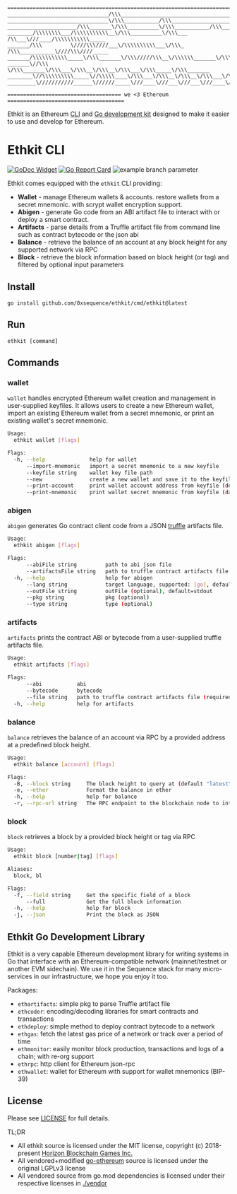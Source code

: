 ```
=========================================================================================
________________________________/\\\_____________________________________________________
________________________________\/\\\___________/\\\_____________________________________
______________________/\\\_______\/\\\__________\/\\\___________/\\\______/\\\___________
________/\\\\\\\\___/\\\\\\\\\\\__\/\\\__________\/\\\___ /\\___\///____/\\\\\\\\\\\_____
_______/\\\         \////\\\////___\/\\\\\\\\\\___\/\\\_ /\\\___________\////\\\////_____
_______/\\\\\\\\\\\_____\/\\\_______\/\\\/////\\\__\/\\\\\\_______\/\\\_____\/\\\________
_______\//\\\            \/\\\_______\/\\\___\/\\\__\/\\\__\/\\\___\/\\\_____\/\\\_______
________\//\\\\\\\\\\_____\//\\\\\____\/\\\___\/\\\__\/\\\__\/\\\___\/\\\_____\//\\\\\___
_________\///////////______\//////_____\///____\///___\///___\///____\///______\/////____

==================================== we <3 Ethereum =====================================
```

Ethkit is an Ethereum [CLI](#ethkit-cli) and [Go development kit](#ethkit-go-development-library)
designed to make it easier to use and develop for Ethereum.

# Ethkit CLI

[![GoDoc Widget](https://godoc.org/github.com/0xsequence/ethkit?status.svg)](https://pkg.go.dev/github.com/0xsequence/ethkit) [![Go Report Card](https://goreportcard.com/badge/github.com/0xsequence/ethkit)](https://goreportcard.com/report/github.com/0xsequence/ethkit) ![example branch parameter](https://github.com/0xsequence/ethkit/actions/workflows/ci.yml/badge.svg?branch=master)

Ethkit comes equipped with the `ethkit` CLI providing:

- **Wallet** - manage Ethereum wallets & accounts. restore wallets from a secret mnemonic.
  with scrypt wallet encryption support.
- **Abigen** - generate Go code from an ABI artifact file to interact with or deploy a smart
  contract.
- **Artifacts** - parse details from a Truffle artifact file from command line such as contract
  bytecode or the json abi
- **Balance** - retrieve the balance of an account at any block height for any supported network via RPC
- **Block** - retrieve the block information based on block height (or tag) and filtered by optional input parameters

## Install

`go install github.com/0xsequence/ethkit/cmd/ethkit@latest`

## Run

`ethkit [command]`

## Commands

### wallet

`wallet` handles encrypted Ethereum wallet creation and management in user-supplied keyfiles.
It allows users to create a new Ethereum wallet, import an existing Ethereum wallet from a secret mnemonic, or print an existing wallet's secret mnemonic.

```bash
Usage:
  ethkit wallet [flags]

Flags:
  -h, --help              help for wallet
      --import-mnemonic   import a secret mnemonic to a new keyfile
      --keyfile string    wallet key file path
      --new               create a new wallet and save it to the keyfile
      --print-account     print wallet account address from keyfile (default) (default true)
      --print-mnemonic    print wallet secret mnemonic from keyfile (danger!)
```

### abigen

`abigen` generates Go contract client code from a JSON [truffle](https://www.trufflesuite.com/)
artifacts file.

```bash
Usage:
  ethkit abigen [flags]

Flags:
      --abiFile string         path to abi json file
      --artifactsFile string   path to truffle contract artifacts file
  -h, --help                   help for abigen
      --lang string            target language, supported: [go], default=go
      --outFile string         outFile (optional), default=stdout
      --pkg string             pkg (optional)
      --type string            type (optional)
```

### artifacts

`artifacts` prints the contract ABI or bytecode from a user-supplied truffle artifacts file.

```bash
Usage:
  ethkit artifacts [flags]

Flags:
      --abi           abi
      --bytecode      bytecode
      --file string   path to truffle contract artifacts file (required)
  -h, --help          help for artifacts
```

### balance

`balance` retrieves the balance of an account via RPC by a provided address at a predefined block height.

```bash
Usage:
  ethkit balance [account] [flags]

Flags:
  -B, --block string     The block height to query at (default "latest")
  -e, --ether            Format the balance in ether
  -h, --help             help for balance
  -r, --rpc-url string   The RPC endpoint to the blockchain node to interact with
```

### block

`block` retrieves a block by a provided block height or tag via RPC

```bash
Usage:
  ethkit block [number|tag] [flags]

Aliases:
  block, bl

Flags:
  -f, --field string     Get the specific field of a block
      --full             Get the full block information
  -h, --help             help for block
  -j, --json             Print the block as JSON
```

## Ethkit Go Development Library

Ethkit is a very capable Ethereum development library for writing systems in Go that
interface with an Ethereum-compatible network (mainnet/testnet or another EVM sidechain).
We use it in the Sequence stack for many micro-services in our infrastructure,
we hope you enjoy it too.

Packages:

- `ethartifacts`: simple pkg to parse Truffle artifact file
- `ethcoder`: encoding/decoding libraries for smart contracts and transactions
- `ethdeploy`: simple method to deploy contract bytecode to a network
- `ethgas`: fetch the latest gas price of a network or track over a period of time
- `ethmonitor`: easily monitor block production, transactions and logs of a chain; with re-org support
- `ethrpc`: http client for Ethereum json-rpc
- `ethwallet`: wallet for Ethereum with support for wallet mnemonics (BIP-39)

## License

Please see [LICENSE](./LICENSE) for full details.

TL;DR

- All ethkit source is licensed under the MIT license, copyright (c) 2018-present [Horizon Blockchain Games Inc.](https://horizon.io)
- All vendored+modified [go-ethereum](./go-ethereum) source is licensed under the original LGPLv3 license
- All vendored source from go.mod dependencies is licensed under their respective licenses in [./vendor](./vendor)
